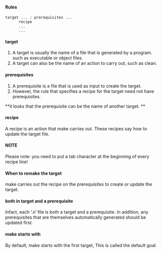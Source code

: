 #### Rules
```
target ... : prerequisites ...
      recipe
      ...
      ...
```

#### target
1. A target is usually the name of a file that is generated by a program. such as executable or object files.
2. A target can also be the name of an action to carry out, such as clean.

#### prerequisites
1. A prerequisite is a file that is used as input to create the target.
2. However, the rule that specifies a recipe for the target need not have prerequisites.

**it looks that the prerequisite can be the name of another target. **

#### recipe
A recipe is an action that make carries out. These recipes say how to update the target file.

#### NOTE
Please note: you need to put a tab character at the beginning of every recipe line!

#### When to remake the target
make carries out the recipe on the prerequisites to create or update the target. 

#### both in target and a prerequisite
Infact, each ‘.o’ file is both a target and a prerequisite.
In addition, any prerequisites that are themselves automatically generated should be updated first.

####  make starts with
By default, make starts with the first target, This is called the default goal.
